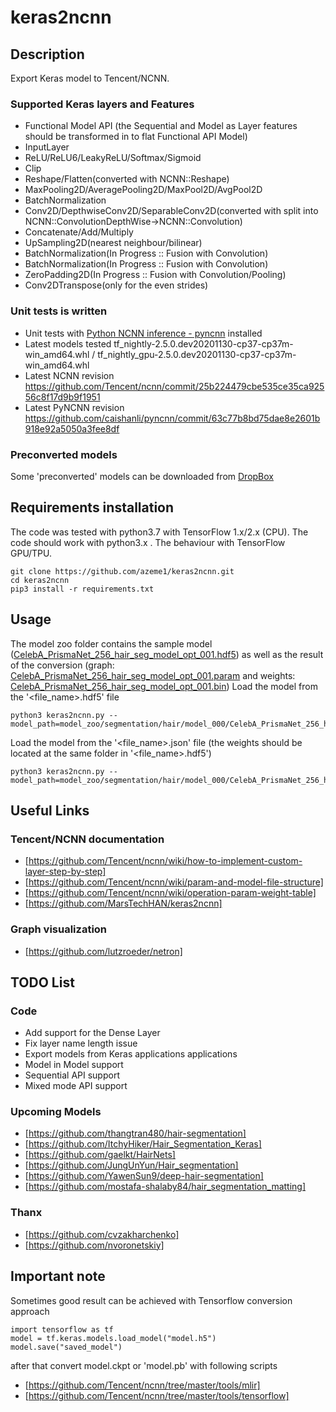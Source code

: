 # keras2ncnn
## Description
Export Keras model to Tencent/NCNN.
### Supported Keras layers and Features
* Functional Model API (the Sequential and Model as Layer features should be transformed in to flat Functional API Model)
* InputLayer
* ReLU/ReLU6/LeakyReLU/Softmax/Sigmoid
* Clip
* Reshape/Flatten(converted with NCNN::Reshape)
* MaxPooling2D/AveragePooling2D/MaxPool2D/AvgPool2D
* BatchNormalization
* Conv2D/DepthwiseConv2D/SeparableConv2D(converted with split into NCNN::ConvolutionDepthWise->NCNN::Convolution)
* Concatenate/Add/Multiply
* UpSampling2D(nearest neighbour/bilinear)
* BatchNormalization(In Progress :: Fusion with Convolution)
* BatchNormalization(In Progress :: Fusion with Convolution)
* ZeroPadding2D(In Progress :: Fusion with Convolution/Pooling)
* Conv2DTranspose(only for the even strides)

### Unit tests is written  
* Unit tests with  [Python NCNN inference - pyncnn](https://github.com/caishanli/pyncnn) installed 
* Latest models tested tf_nightly-2.5.0.dev20201130-cp37-cp37m-win_amd64.whl / tf_nightly_gpu-2.5.0.dev20201130-cp37-cp37m-win_amd64.whl
* Latest NCNN revision https://github.com/Tencent/ncnn/commit/25b224479cbe535ce35ca92556c8f17d9b9f1951
* Latest PyNCNN revision https://github.com/caishanli/pyncnn/commit/63c77b8bd75dae8e2601b918e92a5050a3fee8df

### Preconverted models
Some 'preconverted' models can be downloaded from 
[DropBox](https://www.dropbox.com/sh/8anok3k3jxjj81i/AADWMLad_V0MKs4ySN2mgPPda?dl=0)

## Requirements installation
The code was tested with python3.7 with TensorFlow 1.x/2.x (CPU). The code should work with python3.x . 
The behaviour with TensorFlow GPU/TPU.
```
git clone https://github.com/azeme1/keras2ncnn.git
cd keras2ncnn
pip3 install -r requirements.txt 
```
## Usage
The model zoo folder contains the sample model 
([CelebA_PrismaNet_256_hair_seg_model_opt_001.hdf5](./model_zoo/segmentation/hair/model_000/CelebA_PrismaNet_256_hair_seg_model_opt_001.hdf5)) 
as well as the result of the conversion 
(graph: [CelebA_PrismaNet_256_hair_seg_model_opt_001.param](./model_zoo/segmentation/hair/model_000/CelebA_PrismaNet_256_hair_seg_model_opt_001.param) and 
weights: [CelebA_PrismaNet_256_hair_seg_model_opt_001.bin](./model_zoo/segmentation/hair/model_000/CelebA_PrismaNet_256_hair_seg_model_opt_001.bin))
Load the model from the '<file_name>.hdf5' file
```
python3 keras2ncnn.py --model_path=model_zoo/segmentation/hair/model_000/CelebA_PrismaNet_256_hair_seg_model_opt_001.hdf5
```
Load the model from the '<file_name>.json' file (the weights should be located at the same folder in '<file_name>.hdf5')
```
python3 keras2ncnn.py --model_path=model_zoo/segmentation/hair/model_000/CelebA_PrismaNet_256_hair_seg_model_opt_001.json
```
## Useful Links
### Tencent/NCNN documentation
* [https://github.com/Tencent/ncnn/wiki/how-to-implement-custom-layer-step-by-step]
* [https://github.com/Tencent/ncnn/wiki/param-and-model-file-structure]
* [https://github.com/Tencent/ncnn/wiki/operation-param-weight-table]
* [https://github.com/MarsTechHAN/keras2ncnn]
### Graph visualization 
* [https://github.com/lutzroeder/netron]

## TODO List
### Code
* Add support for the Dense Layer 
* Fix layer name length issue
* Export models from Keras applications applications
* Model in Model support
* Sequential API support
* Mixed mode API support  
### Upcoming Models 
* [https://github.com/thangtran480/hair-segmentation]
* [https://github.com/ItchyHiker/Hair_Segmentation_Keras]
* [https://github.com/gaelkt/HairNets]
* [https://github.com/JungUnYun/Hair_segmentation]
* [https://github.com/YawenSun9/deep-hair-segmentation]
* [https://github.com/mostafa-shalaby84/hair_segmentation_matting]

### Thanx
* [https://github.com/cvzakharchenko]
* [https://github.com/nvoronetskiy]

## Important note
Sometimes good result can be achieved with Tensorflow conversion approach

```
import tensorflow as tf
model = tf.keras.models.load_model("model.h5")
model.save("saved_model")
```

after that convert model.ckpt or 'model.pb' with following scripts
* [https://github.com/Tencent/ncnn/tree/master/tools/mlir]
* [https://github.com/Tencent/ncnn/tree/master/tools/tensorflow]
